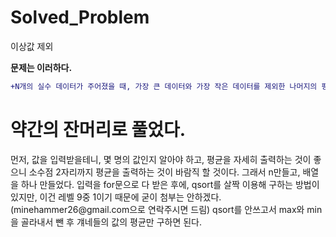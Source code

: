 # Solved_Problem
이상값 제외

**문제는 이러하다.**
```diff
+N개의 실수 데이터가 주어졌을 때, 가장 큰 데이터와 가장 작은 데이터를 제외한 나머지의 평균을 구하여 출력하여라.
```

<h1>약간의 잔머리로 풀었다.</h1>
먼저, 값을 입력받을테니, 몇 명의 값인지 알아야 하고,
평균을 자세히 출력하는 것이 좋으니 소수점 2자리까지 평균을 출력하는 것이 바람직 할 것이다.
그래서 n만들고, 배열을 하나 만들었다.
입력을 for문으로 다 받은 후에, qsort를 살짝 이용해 구하는 방법이 있지만, 이건 레벨 9중 1이기 때문에 굳이 첨부는 안하겠다.
(minehammer26@gmail.com으로 연락주시면 드림)
qsort를 안쓰고서 max와 min을 골라내서 뺀 후 걔네들의 값의 평균만 구하면 된다.

